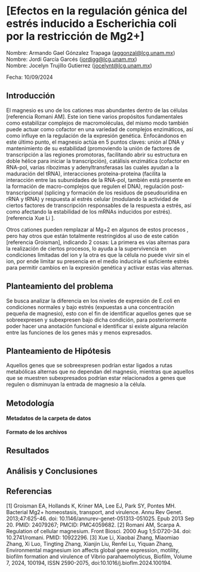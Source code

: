 # [Efectos en la regulación génica del estrés inducido a Escherichia coli por la restricción de Mg2+]

Nombre:  Armando Gael Gónzalez Trapaga (aggonzal@lcg.unam.mx)   
Nombre:  Jordi García Garcés (<jordigg@lcg.unam.mx>)   
Nombre:   Jocelyn Trujillo Gutierrez  (<jocelynt@lcg.unam.mx>)  

Fecha:  10/09/2024
## Introducción

El magnesio es uno de los cationes mas abundantes dentro de  las células [referencia Romani AM]. Este ion tiene varios propósitos fundamentales como estabilizar complejos de macromoléculas, del mismo modo también puede actuar como cofactor en una variedad de complejos enzimáticos, así como influye en la regulación de la expresión genética. Enfocándonos en este último punto, el magnesio actúa en 5 puntos claves: unión al DNA y mantenimiento de su estabilidad (promoviendo la unión de factores de transcripción a las regiones promotoras, facilitando abrir su estructura en doble hélice para iniciar la transcripción), catálisis enzimática (cofactor en RNA-pol, varias ribozimas y adenyltransferasas las cuales ayudan a la maduración del tRNA), interacciones proteína-proteína (facilita la interacción entre las subunidades de la RNA-pol, también está presente en la formación de macro-complejos que regulen el DNA), regulación post-transcripcional (splicing y formación de los residuos de pseudouridina en rRNA y tRNA) y respuesta al estrés celular (modulando la actividad de ciertos factores de transcripción responsables de la respuesta a estrés, así como afectando la estabilidad de los mRNAs inducidos por estrés). [referencia Xue Li ].

Otros cationes pueden remplazar al Mg+2 en algunos de estos procesos , pero hay otros que están totalmente restringidos al uso de este catión [referencia Groisman], indicando 2 cosas: La primera es vías alternas para la realización de ciertos procesos, lo ayuda a la supervivencia en condiciones limitadas del ion y la otra es que la célula no puede vivir sin el ion, por ende limitar su presencia en el medio induciría el suficiente estrés para permitir cambios en la expresión genética y activar estas vías alternas.

## Planteamiento del problema

Se busca analizar la diferencia en los niveles de expresión de E.coli en condiciones normales y bajo estrés (expuestas a una concentración pequeña de magnesio), esto con el fin de identificar aquellos genes que se sobreexpresen y subexpresen bajo dicha condición, para posteriormente poder hacer una anotación funcional e identificar si existe alguna relación entre las funciones de los genes más y menos expresados.

## Planteamiento de Hipótesis

Aquellos genes que se sobreexpresen podrían estar ligados a rutas metabólicas alternas que no dependan del magnesio, mientras que aquellos que se muestren subexpresados podrían estar relacionados a genes que regulen o disminuyan la entrada de magnesio a la célula.

## Metodología

<!-- [Identificar y describir los diferentes datos de entrada con los que se cuenta, así como de dónde fueron descargados, el formato de los mismos, y las columnas con las que cuenta. Especificar si se utilizará un servidor en particular para trabajar, o herramientas para el desarrollo de la solución del análsis. Formular las preguntas biológicas que se busca resolver con el análisis de los datos para determinar las tareas a realizar por cada una de ellas.]


### A. Servidor y software

> Servidor: 

> Usuario: 

> Software: 

### B. Datos de Entrada 

Entendiendo los archivos de datos 

Los datos de entrada fueron descargados desde NCBI y se encuentran en RUTA DE LA CARPETA.

```
|-- data
|   |-- GSE276379_RNASeq_kallisto.csv
|   |-- GSE276379_RNASeq_kallisto_sin_length.tsv
|   |-- SraRunTable.txt
```

-->

#### Metadatos de la carpeta de datos

<!-- 
> Versión/Identificador del genoma:  NC_000913.3

> Fecha de descarga: dd/mm/aaaa

>| Archivo | Descripción  | Tipo |
|:--      |:--           |:--  |
| coli_genomic.fna  | Secuencia de nucleotidos de E. coli  | Formato FastA |
| coli.gff.   | Anotación del genoma de E. coli  | Formato gff |
| coli_protein.faa | Secuencia de aminoacidos de las proteinas de E. coli | formato FastA|
| flagella_genes.txt | Genes con función relacionada al flagello en E. coli | lista |
| directorio.txt. | Archivo con nombres de personas | lista |

-->

#### Formato de los archivos

<!-- 

- `coli_genomic.fna` : formato FastA


```
>NC_000913.3 Escherichia coli str. K-12 substr. MG1655, complete genome
AGCTTTTCATTCTGACTGCAACGGGCAATATGTCTCTGTGTGGATTAAAAAAAGAGTGTCTGATAGCAGCTTCTGAACTG
GTTACCTGCCGTGAGTAAATTAAAATTTTATTGACTTAGGTCACTAAATACTTTAACCAATATAGGCATAGCGCACAGAC
AGATAAAAATTACAGAGTACACAACATCCATGAAACGCATTAGCACCACCATTACCACCACCATCACCATTACCACAGGT
```

Formato: 

> a. La primera línea es información de la secuencia. Primero viene el identificador del genoma.

> b. Después vienen varias líneas con la secuencia de nuclótidos del genoma completo.



- `coli.gff`: anotación de features en el genoma


El contenido del archivo es:

```
##gff-version 3
#!gff-spec-version 1.21
#!processor NCBI annotwriter
#!genome-build ASM584v2
#!genome-build-accession NCBI_Assembly:GCF_000005845.2
##sequence-region NC_000913.3 1 4641652
##species https://www.ncbi.nlm.nih.gov/Taxonomy/Browser/wwwtax.cgi?id=511145

NC_000913.3     RefSeq  region  1       4641652 .       +       .       ID=NC_000913.3:1.>
NC_000913.3     RefSeq  gene    190     255     .       +       .       ID=gene-b0001;Dbx>
NC_000913.3     RefSeq  CDS     190     255     .       +       0       ID=cds-NP_414542.>
NC_000913.3     RefSeq  gene    337     2799    .       +       .       ID=gene-b0002;Dbx>
NC_000913.3     RefSeq  CDS     337     2799    .       +       0       ID=cds-NP_414543.>

```

Formato: 

> a. Es un formato gff tabular, es decir, cada dato es separado por tabulador.
> 
> b. Cada renglón en el formato gff es una elemento genético anotado en el genoma, que se le denomina `feature`, éstos features pueden ser genes, secuencias de inserción, promotores, sitios de regulación, todo aquello que este codificado en el DNA y ocupe una región en el genoma de  E. coli.

> c. Los atributos de cada columna par cada elemento genético son

>```
1. seqname. Nombre del cromosoma
2. source. Nombre del programa que generó ese elemento
3. feature. Tipo de elemento
4. start. Posición de inicio
5. end. Posición de final
6. score. Un valor de punto flotante
7. strand. La cadena (+ , - )
8. frame. Marco de lectura
9.  attribute. Pares tag-value, separados por coma, que proveen información adicional
```


#### Preguntas de investigación
> ¿Pregunta X?
Respuesta: Describir el trabajo que implica o pasos a seguir para resolver esta pregunta.



-->


## Resultados
 

<!-- ### X. Pregunta 

Archivo(s):     

Algoritmo: 

1. 

Solución: Describir paso a paso la solución, incluyendo los comandos correspondientes

```bash

```

-->




## Análisis y Conclusiones

 <!-- Describir todo lo que descubriste en este análisis -->


## Referencias
<!-- Registrar todas las referencias consultadas. Se sugiere formato APA. Ejemplo:
 
 [1] Frederick R. Blattner et al., The Complete Genome Sequence of <i>Escherichia coli</i> K-12.Science277,1453-1462(1997).DOI:10.1126/science.277.5331.1453 -> EJEMPLO
 
  -->
  
 [1] Groisman EA, Hollands K, Kriner MA, Lee EJ, Park SY, Pontes MH. Bacterial Mg2+ homeostasis, transport, and virulence. Annu Rev Genet. 2013;47:625-46. doi: 10.1146/annurev-genet-051313-051025. Epub 2013 Sep 20. PMID: 24079267; PMCID: PMC4059682.
 [2] Romani AM, Scarpa A. Regulation of cellular magnesium. Front Biosci. 2000 Aug 1;5:D720-34. doi: 10.2741/romani. PMID: 10922296.
 [3] Xue Li, Xiaobai Zhang, Miaomiao Zhang, Xi Luo, Tingting Zhang, Xianjin Liu, Renfei Lu, Yiquan Zhang, Environmental magnesium ion affects global gene expression, motility, biofilm formation and virulence of Vibrio parahaemolyticus, Biofilm, Volume 7, 2024, 100194, ISSN 2590-2075, doi:10.1016/j.bioflm.2024.100194.
 
